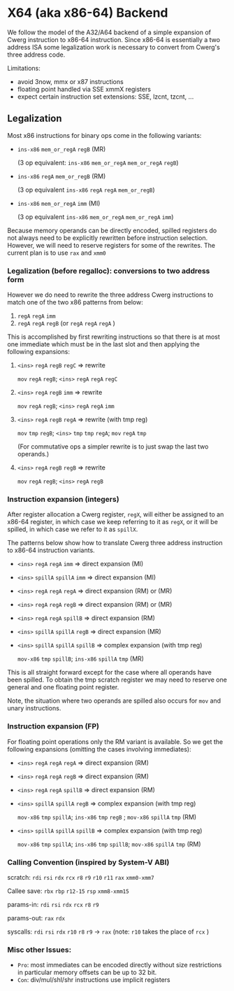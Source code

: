 # X64 (aka x86-64) Backend

We follow the model of the A32/A64 backend of a simple expansion of Cwerg
instruction to x86-64 instruction.
Since x86-64 is essentially a two address ISA some legalization work is necessary
to convert from Cwerg's three address code.

Limitations:

* avoid  3now, mmx or x87 instructions 
* floating point handled via SSE xmmX registers 
* expect certain instruction set extensions: SSE, lzcnt, tzcnt, ...

## Legalization

Most x86 instructions for binary ops come in the following variants:

* `ins-x86` `mem_or_regA` `regB` (MR)

   (3 op equivalent: `ins-x86` `mem_or_regA` `mem_or_regA` `regB`)
* `ins-x86` `regA` `mem_or_regB` (RM) 

   (3 op equivalent `ins-x86` `regA` `regA` `mem_or_regB`)
* `ins-x86` `mem_or_regA` `imm` (MI)

   (3 op equivalent `ins-x86` `mem_or_regA` `mem_or_regA` `imm`)
   


Because memory operands can be directly encoded, spilled registers do not
always need to be explicitly rewritten before instruction selection.
However, we will need to reserve registers for some of the rewrites.
The current plan is to use `rax` and `xmm0`

### Legalization (before regalloc): conversions to two address form

However we do need to rewrite the three address Cwerg instructions 
to match one of the two x86 patterns from below: 

1. `regA` `regA` `imm` 
2. `regA` `regA` `regB`  (or `regA` `regA` `regA` )

This is accomplished by first rewriting instructions so that there is at most one 
immediate which must be in the last slot and then applying the following
expansions: 


1. `<ins>` `regA` `regB` `regC` => rewrite

   `mov` `regA` `regB`; `<ins>` `regA` `regA` `regC`
   
2. `<ins>` `regA` `regB` `imm` => rewrite

   `mov` `regA` `regB`;  `<ins>` `regA` `regA` `imm`

3. `<ins>` `regA` `regB` `regA` => rewrite (with tmp reg)

   `mov` `tmp` `regB`; `<ins>` `tmp` `tmp` `regA`; `mov` `regA` `tmp`
    
   (For commutative ops a simpler rewrite is to just swap the last two operands.)
    
4. `<ins>` `regA` `regB` `regB` => rewrite

    `mov` `regA` `regB`; `<ins>` `regA` `regB` 


### Instruction expansion (integers)

After register allocation a Cwerg register, `regX`, will either be assigned
to an x86-64 register, in which case we keep referring to it as `regX`, 
or it will be spilled, in which case we refer to it as `spillX`.


The patterns below show how to translate Cwerg three address instruction to
x86-64 instruction variants.


* `<ins>` `regA` `regA` `imm` => direct expansion (MI)
* `<ins>` `spillA` `spillA` `imm` => direct expansion (MI)
* `<ins>` `regA` `regA` `regA` => direct expansion (RM) or (MR)
* `<ins>` `regA` `regA` `regB` => direct expansion (RM) or (MR)
* `<ins>` `regA` `regA` `spillB` => direct expansion (RM)
* `<ins>` `spillA` `spillA` `regB` => direct expansion (MR)
* `<ins>` `spillA` `spillA` `spillB` => complex expansion (with tmp reg)
 
   `mov-x86` `tmp` `spillB`; `ins-x86` `spillA` `tmp` (MR)


This is all straight forward except for the case where all operands have been spilled.
To obtain the tmp scratch register we may need to reserve one general and one 
floating point register.

Note, the situation where two operands are spilled also occurs for `mov` and unary
instructions.

### Instruction expansion (FP)

For floating point operations only the RM variant is available. So we
get the following expansions (omitting the cases involving immediates):


* `<ins>` `regA` `regA` `regA` => direct expansion (RM)
* `<ins>` `regA` `regA` `regB` => direct expansion (RM) 
* `<ins>` `regA` `regA` `spillB` => direct expansion (RM)
* `<ins>` `spillA` `spillA` `regB` =>  complex expansion (with tmp reg)

  `mov-x86` `tmp` `spillA`; `ins-x86` `tmp` `regB` ; `mov-x86` `spillA` `tmp` (RM)
* `<ins>` `spillA` `spillA` `spillB` => complex expansion (with tmp reg)

  `mov-x86` `tmp` `spillA`; `ins-x86` `tmp` `spillB`; `mov-x86` `spillA` `tmp` (RM)


### Calling Convention (inspired by System-V ABI)

scratch: `rdi` `rsi` `rdx` `rcx` `r8` `r9` `r10` `r11` `rax` `xmm0-xmm7`
         
Callee save:  `rbx` `rbp` `r12-15` `rsp` `xmm8-xmm15`

params-in: `rdi` `rsi` `rdx` `rcx` `r8` `r9` 

params-out: `rax` `rdx`

syscalls: `rdi` `rsi` `rdx` `r10` `r8` `r9` -> `rax` 
           (note: `r10` takes the place of `rcx` )    

### Misc other Issues:

* `Pro`: most immediates can be encoded directly without size restrictions
         in particular memory offsets can be up to 32 bit.
* `Con`: div/mul/shl/shr instructions use implicit registers

